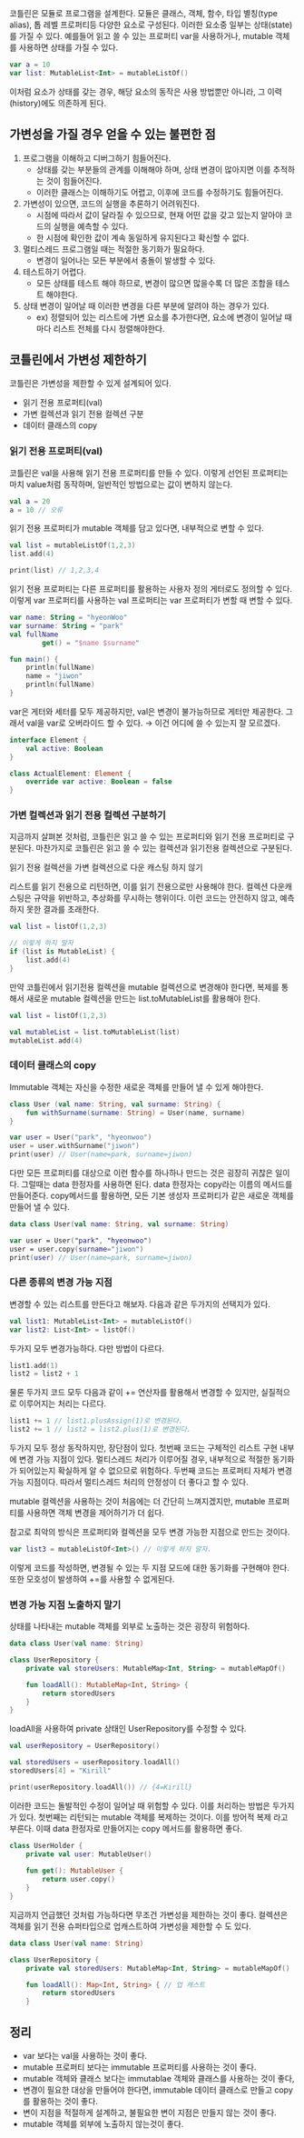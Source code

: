 코틀린은 모듈로 프로그램을 설계한다. 모듈은 클래스, 객체, 함수, 타입 별칭(type alias), 톱 레벨 프로퍼티등 다양한 요소로 구성된다. 이러한 요소중 일부는 상태(state)를 가질 수 있다. 예를들어 읽고 쓸 수 있는 프로퍼티 var을 사용하거나, mutable 객체를 사용하면 상태를 가질 수 있다.

```kotlin
var a = 10
var list: MutableList<Int> = mutableListOf()
```

이처럼 요소가 상태를 갖는 경우, 해당 요소의 동작은 사용 방법뿐만 아니라, 그 이력(history)에도 의존하게 된다.

## 가변성을 가질 경우 얻을 수 있는 불편한 점

1. 프로그램을 이해하고 디버그하기 힘들어진다.
    - 상태를 갖는 부분들의 관계를 이해해야 하며, 상태 변경이 많아지면 이를 추적하는 것이 힘들어진다.
    - 이러한 클래스는 이해하기도 어렵고, 이후에 코드를 수정하기도 힘들어진다.
2. 가변성이 있으면, 코드의 실행을 추론하기 어려워진다.
    - 시점에 따라서 값이 달라질 수 있으므로, 현재 어떤 값을 갖고 있는지 알아야 코드의 실행을 예측할 수 있다.
    - 한 시점에 확인한 값이 계속 동일하게 유지된다고 확신할 수 없다.
3. 멀티스레드 프로그램일 때는 적절한 동기화가 필요하다.
    - 변경이 일어나는 모든 부분에서 충돌이 발생할 수 있다.
4. 테스트하기 어렵다.
    - 모든 상태를 테스트 해야 하므로, 변경이 많으면 많을수록 더 많은 조합을 테스트 해야한다.
5. 상태 변경이 일어날 때 이러한 변경을 다른 부분에 알려야 하는 경우가 있다.
    - ex) 정렬되어 있는 리스트에 가변 요소를 추가한다면, 요소에 변경이 일어날 때마다 리스트 전체를 다시 정렬해야한다.
    

## 코틀린에서 가변성 제한하기

코틀린은 가변성을 제한할 수 있게 설계되어 있다.

- 읽기 전용 프로퍼티(val)
- 가변 컬렉션과 읽기 전용 컬렉션 구분
- 데이터 클래스의 copy

### 읽기 전용 프로퍼티(val)

코틀린은 val을 사용해 읽기 전용 프로퍼티를 만들 수 있다. 이렇게 선언된 프로퍼티는 마치 value처럼 동작하며, 일반적인 방법으로는 값이 변하지 않는다.

```kotlin
val a = 20
a = 10 // 오류
```

읽기 전용 프로퍼티가 mutable 객체를 담고 있다면, 내부적으로 변할 수 있다.

```kotlin
val list = mutableListOf(1,2,3)
list.add(4)

print(list) // 1,2,3,4
```

읽기 전용 프로퍼티는 다른 프로퍼티를 활용하는 사용자 정의 게터로도 정의할 수 있다. 이렇게 var 프로퍼티를 사용하는 val 프로퍼티는 var 프로퍼티가 변할 때 변할 수 있다.

```kotlin
var name: String = "hyeonWoo"
var surname: String = "park"
val fullName
		get() = "$name $surname"

fun main() {
	println(fullName)
	name = "jiwon"
	println(fullName)
}
```

var은 게터와 세터를 모두 제공하지만, val은 변경이 불가능하므로 게터만 제공한다. 그래서 val을 var로 오버라이드 할 수 있다. → 이건 어디에 쓸 수 있는지 잘 모르겠다.

```kotlin
interface Element {
	val active: Boolean
}

class ActualElement: Element {
	override var active: Boolean = false
}
```

### 가변 컬렉션과 읽기 전용 컬렉션 구분하기

지금까지 살펴본 것처럼, 코틀린은 읽고 쓸 수 있는 프로퍼티와 읽기 전용 프로퍼티로 구분된다. 마찬가지로 코틀린은 읽고 쓸 수 있는 컬렉션과 읽기전용 컬렉션으로 구분된다.

읽기 전용 컬렉션을 가변 컬렉션으로 다운 캐스팅 하지 않기

리스트를 읽기 전용으로 리턴하면, 이를 읽기 전용으로만 사용해야 한다. 컬렉션 다운캐스팅은 규약을 위반하고, 추상화를 무시하는 행위이다. 이런 코드는 안전하지 않고, 예측하지 못한 결과를 초래한다.

 

```kotlin
val list = listOf(1,2,3)

// 이렇게 하지 말자
if (list is MutableList) {
	list.add(4)
}
```

만약 코틀린에서 읽기전용 컬렉션을 mutable 컬렉션으로 변경해야 한다면, 복제를 통해서 새로운 mutable 컬렉션을 만드는 list.toMutableList를 활용해야 한다.

```kotlin
val list = listOf(1,2,3)

val mutableList = list.toMutableList(list)
mutableList.add(4)
```

### 데이터 클래스의 copy

Immutable 객체는 자신을 수정한 새로운 객체를 만들어 낼 수 있게 해야한다.

```kotlin
class User (val name: String, val surname: String) {
	fun withSurname(surname: String) = User(name, surname)
}

var user = User("park", "hyeonwoo")
user = user.withSurname("jiwon")
print(user) // User(name=park, surname=jiwon)
```

다만 모든 프로퍼티를 대상으로 이런 함수를 하나하나 만드는 것은 굉장히 귀찮은 일이다. 그럴때는 data 한정자를 사용하면 된다. data 한정자는 copy라는 이름의 메서드를 만들어준다. copy메서드를 활용하면, 모든 기본 생성자 프로퍼티가 같은 새로운 객체를 만들어 낼 수 있다.

```kotlin
data class User(val name: String, val surname: String)

var user = User("park", "hyeonwoo")
user = user.copy(surname="jiwon")
print(user) // User(name=park, surname=jiwon)
```

### 다른 종류의 변경 가능 지점

변경할 수 있는 리스트를 만든다고 해보자. 다음과 같은 두가지의 선택지가 있다.

```kotlin
val list1: MutableList<Int> = mutableListOf()
var list2: List<Int> = listOf()
```

두가지 모두 변경가능하다. 다만 방법이 다르다.

```kotlin
list1.add(1)
list2 = list2 + 1
```

물론 두가지 코드 모두 다음과 같이 += 연산자를 활용해서 변경할 수 있지만, 실질적으로 이루어지는 처리는 다르다.

```kotlin
list1 += 1 // list1.plusAssign(1)로 변경된다.
list2 += 1 // list2 = list2.plus(1)로 변경된다.
```

두가지 모두 정상 동작하지만, 장단점이 있다. 첫번째 코드는 구체적인 리스트 구현 내부에 변경 가능 지점이 있다. 멀티스레드 처리가 이루어질 경우, 내부적으로 적절한 동기화가 되어있는지 확실하게 알 수 없으므로 위험하다. 두번째 코드는 프로퍼티 자체가 변경 가능 지점이다. 따라서 멀티스레드 처리의 안정성이 더 좋다고 할 수 있다.

mutable 컬렉션을 사용하는 것이 처음에는 더 간단히 느껴지겠지만, mutable 프로퍼티를 사용하면 객체 변경을 제어하기가 더 쉽다.

참고로 최악의 방식은 프로퍼티와 컬렉션을 모두 변경 가능한 지점으로 만드는 것이다.

```kotlin
var list3 = mutableListOf<Int>() // 이렇게 하지 말자.
```

이렇게 코드를 작성하면, 변경될 수 있는 두 지점 모드에 대한 동기화를 구현해야 한다. 또한 모호성이 발생하여 +=를 사용할 수 없게된다.

### 변경 가능 지점 노출하지 말기

상태를 나타내는 mutable 객체를 외부로 노출하는 것은 굉장히 위험하다.

```kotlin
data class User(val name: String)

class UserRepository {
	private val storeUsers: MutableMap<Int, String> = mutableMapOf()

	fun loadAll(): MutableMap<Int, String> {
		return storedUsers
	}
}
```

loadAll을 사용하여 private 상태인 UserRepository를 수정할 수 있다.

```kotlin
val userRepository = UserRepository()

val storedUsers = userRepository.loadAll()
storedUsers[4] = "Kirill"

print(userRepository.loadAll()) // {4=Kirill}
```

이러한 코드는 돌발적인 수정이 일어날 때 위험할 수 있다. 이를 처리하는 방법은 두가지가 있다. 첫번째는 리턴되는 mutable 객체를 복제하는 것이다. 이를 방어적 복제 라고 부른다. 이때 data 한정자로 만들어지는 copy 메서드를 활용하면 좋다.

```kotlin
class UserHolder {
	private val user: MutableUser()
	
	fun get(): MutableUser {
		return user.copy()
	}
}
```

지금까지 언급했던 것처럼 가능하다면 무조건 가변성을 제한하는 것이 좋다. 컬렉션은 객체를 읽기 전용 슈퍼타입으로 업캐스트하여 가변성을 제한할 수 도 있다.

```kotlin
data class User(val name: String)

class UserRepository {
	private val storedUsers: MutableMap<Int, String> = mutableMapOf()

	fun loadAll(): Map<Int, String> { // 업 캐스트
		return storedUsers
	}

```

## 정리

- var 보다는 val을 사용하는 것이 좋다.
- mutable 프로퍼티 보다는 immutable 프로퍼티를 사용하는 것이 좋다.
- mutable 객체와 클래스 보다는 immutablae 객체와 클래스를 사용하는 것이 좋다,
- 변경이 필요한 대상을 만들어야 한다면, immutable 데이터 클래스로 만들고 copy를 활용하는 것이 좋다.
- 변이 지점을 적절하게 설계하고, 불필요한 변이 지점은 만들지 않는 것이 좋다.
- mutable 객체를 외부에 노출하지 않는것이 좋다.